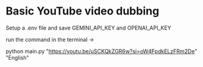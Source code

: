 # Basic YouTube video dubbing

Setup a .env file and save GEMINI_API_KEY and OPENAI_API_KEY

run the command in the terminal -> 

python main.py "https://youtu.be/uSCKQkZGR6w?si=oW4FpdkELzFRm2De" "English" 
